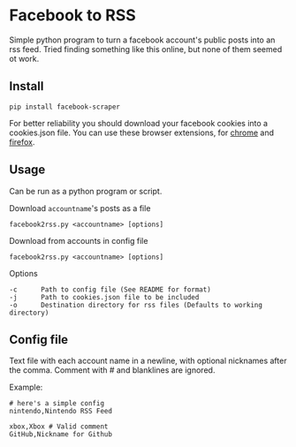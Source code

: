 # Facebook to RSS
Simple python program to turn a facebook account's public posts into an rss feed.
Tried finding something like this online, but none of them seemed ot work.

## Install
```
pip install facebook-scraper
```
For better reliability you should download your facebook cookies into a cookies.json file.
You can use these browser extensions, for [chrome](https://chrome.google.com/webstore/detail/editthiscookie/fngmhnnpilhplaeedifhccceomclgfbg) and [firefox](https://addons.mozilla.org/en-US/firefox/addon/cookie-quick-manager/).


## Usage
Can be run as a python program or script.

Download `accountname`'s posts as a file
```
facebook2rss.py <accountname> [options]
```

Download from accounts in config file
```
facebook2rss.py <accountname> [options]
```

Options
```
-c      Path to config file (See README for format)
-j      Path to cookies.json file to be included
-o      Destination directory for rss files (Defaults to working directory)
```


## Config file
Text file with each account name in a newline, with optional nicknames after the comma. 
Comment with # and blanklines are ignored.

Example:
```
# here's a simple config
nintendo,Nintendo RSS Feed

xbox,Xbox # Valid comment
GitHub,Nickname for Github
```
